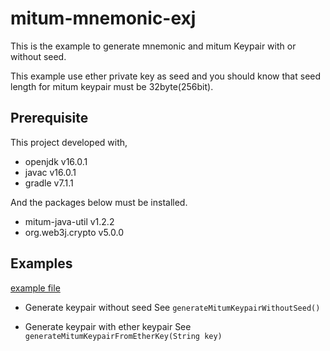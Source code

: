 # mitum-mnemonic-exj

This is the example to generate mnemonic and mitum Keypair with or without seed.

This example use ether private key as seed and you should know that seed length for mitum keypair must be 32byte(256bit).

## Prerequisite

This project developed with,

* openjdk v16.0.1
* javac v16.0.1
* gradle v7.1.1

And the packages below must be installed.

* mitum-java-util v1.2.2
* org.web3j.crypto v5.0.0

## Examples

[example file](app/src/main/java/org/mitumc/mnemonicexj/App.java)

* Generate keypair without seed
See `generateMitumKeypairWithoutSeed()`

* Generate keypair with ether keypair
See `generateMitumKeypairFromEtherKey(String key)`